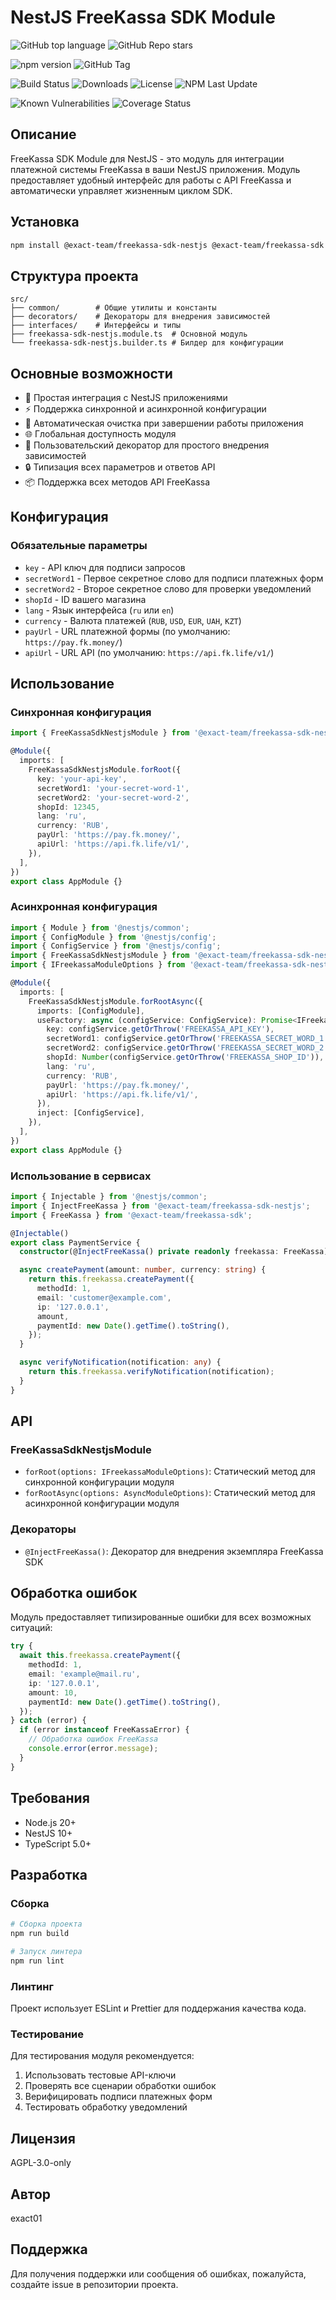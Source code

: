 # NestJS FreeKassa SDK Module

![GitHub top language](https://img.shields.io/github/languages/top/exact01/freekassa-sdk-nestjs)
![GitHub Repo stars](https://img.shields.io/github/stars/exact01/freekassa-sdk-nestjs)

![npm version](https://img.shields.io/npm/v/@exact-team/freekassa-sdk-nestjs)
![GitHub Tag](https://img.shields.io/github/v/tag/exact01/freekassa-sdk-nestjs)

![Build Status](https://img.shields.io/github/actions/workflow/status/exact01/freekassa-sdk-nestjs/.github/workflows/deploy-lib.yml)
![Downloads](https://img.shields.io/npm/dt/@exact-team/freekassa-sdk-nestjs)
![License](https://img.shields.io/npm/l/@exact-team/freekassa-sdk-nestjs)
![NPM Last Update](https://img.shields.io/npm/last-update/%40exact-team%2Ffreekassa-sdk-nestjs)

![Known Vulnerabilities](https://snyk.io/test/github/exact01/freekassa-sdk-nestjs/badge.svg)
![Coverage Status](https://img.shields.io/codecov/c/github/exact01/freekassa-sdk-nestjs)

## Описание

FreeKassa SDK Module для NestJS - это модуль для интеграции платежной системы FreeKassa в ваши NestJS приложения. Модуль предоставляет удобный интерфейс для работы с API FreeKassa и автоматически управляет жизненным циклом SDK.

## Установка

```bash
npm install @exact-team/freekassa-sdk-nestjs @exact-team/freekassa-sdk
```

## Структура проекта

```
src/
├── common/        # Общие утилиты и константы
├── decorators/    # Декораторы для внедрения зависимостей
├── interfaces/    # Интерфейсы и типы
├── freekassa-sdk-nestjs.module.ts  # Основной модуль
└── freekassa-sdk-nestjs.builder.ts # Билдер для конфигурации
```

## Основные возможности

- 🚀 Простая интеграция с NestJS приложениями
- ⚡ Поддержка синхронной и асинхронной конфигурации
- 🔄 Автоматическая очистка при завершении работы приложения
- 🌐 Глобальная доступность модуля
- 🎯 Пользовательский декоратор для простого внедрения зависимостей
- 🔒 Типизация всех параметров и ответов API
- 📦 Поддержка всех методов API FreeKassa

## Конфигурация

### Обязательные параметры

- `key` - API ключ для подписи запросов
- `secretWord1` - Первое секретное слово для подписи платежных форм
- `secretWord2` - Второе секретное слово для проверки уведомлений
- `shopId` - ID вашего магазина
- `lang` - Язык интерфейса (`ru` или `en`)
- `currency` - Валюта платежей (`RUB`, `USD`, `EUR`, `UAH`, `KZT`)
- `payUrl` - URL платежной формы (по умолчанию: `https://pay.fk.money/`)
- `apiUrl` - URL API (по умолчанию: `https://api.fk.life/v1/`)

## Использование

### Синхронная конфигурация

```typescript
import { FreeKassaSdkNestjsModule } from '@exact-team/freekassa-sdk-nestjs';

@Module({
  imports: [
    FreeKassaSdkNestjsModule.forRoot({
      key: 'your-api-key',
      secretWord1: 'your-secret-word-1',
      secretWord2: 'your-secret-word-2',
      shopId: 12345,
      lang: 'ru',
      currency: 'RUB',
      payUrl: 'https://pay.fk.money/',
      apiUrl: 'https://api.fk.life/v1/',
    }),
  ],
})
export class AppModule {}
```

### Асинхронная конфигурация

```typescript
import { Module } from '@nestjs/common';
import { ConfigModule } from '@nestjs/config';
import { ConfigService } from '@nestjs/config';
import { FreeKassaSdkNestjsModule } from '@exact-team/freekassa-sdk-nestjs';
import { IFreekassaModuleOptions } from '@exact-team/freekassa-sdk-nestjs';

@Module({
  imports: [
    FreeKassaSdkNestjsModule.forRootAsync({
      imports: [ConfigModule],
      useFactory: async (configService: ConfigService): Promise<IFreekassaModuleOptions> => ({
        key: configService.getOrThrow('FREEKASSA_API_KEY'),
        secretWord1: configService.getOrThrow('FREEKASSA_SECRET_WORD_1'),
        secretWord2: configService.getOrThrow('FREEKASSA_SECRET_WORD_2'),
        shopId: Number(configService.getOrThrow('FREEKASSA_SHOP_ID')),
        lang: 'ru',
        currency: 'RUB',
        payUrl: 'https://pay.fk.money/',
        apiUrl: 'https://api.fk.life/v1/',
      }),
      inject: [ConfigService],
    }),
  ],
})
export class AppModule {}
```

### Использование в сервисах

```typescript
import { Injectable } from '@nestjs/common';
import { InjectFreeKassa } from '@exact-team/freekassa-sdk-nestjs';
import { FreeKassa } from '@exact-team/freekassa-sdk';

@Injectable()
export class PaymentService {
  constructor(@InjectFreeKassa() private readonly freekassa: FreeKassa) {}

  async createPayment(amount: number, currency: string) {
    return this.freekassa.createPayment({
      methodId: 1,
      email: 'customer@example.com',
      ip: '127.0.0.1',
      amount,
      paymentId: new Date().getTime().toString(),
    });
  }

  async verifyNotification(notification: any) {
    return this.freekassa.verifyNotification(notification);
  }
}
```

## API

### FreeKassaSdkNestjsModule

- `forRoot(options: IFreekassaModuleOptions)`: Статический метод для синхронной конфигурации модуля
- `forRootAsync(options: AsyncModuleOptions)`: Статический метод для асинхронной конфигурации модуля

### Декораторы

- `@InjectFreeKassa()`: Декоратор для внедрения экземпляра FreeKassa SDK

## Обработка ошибок

Модуль предоставляет типизированные ошибки для всех возможных ситуаций:

```typescript
try {
  await this.freekassa.createPayment({
    methodId: 1,
    email: 'example@mail.ru',
    ip: '127.0.0.1',
    amount: 10,
    paymentId: new Date().getTime().toString(),
  });
} catch (error) {
  if (error instanceof FreeKassaError) {
    // Обработка ошибок FreeKassa
    console.error(error.message);
  }
}
```

## Требования

- Node.js 20+
- NestJS 10+
- TypeScript 5.0+

## Разработка

### Сборка

```bash
# Сборка проекта
npm run build

# Запуск линтера
npm run lint
```

### Линтинг

Проект использует ESLint и Prettier для поддержания качества кода.

### Тестирование

Для тестирования модуля рекомендуется:

1. Использовать тестовые API-ключи
2. Проверять все сценарии обработки ошибок
3. Верифицировать подписи платежных форм
4. Тестировать обработку уведомлений

## Лицензия

AGPL-3.0-only

## Автор

exact01

## Поддержка

Для получения поддержки или сообщения об ошибках, пожалуйста, создайте issue в репозитории проекта.
